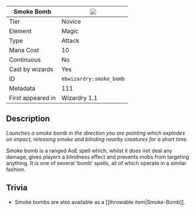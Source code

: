 | Smoke Bomb |![](https://github.com/Electroblob77/Wizardry/blob/1.12.2/src/main/resources/assets/ebwizardry/textures/spells/smoke_bomb.png)|
|---|---|
| Tier | Novice |
| Element | Magic |
| Type | Attack |
| Mana Cost | 10 |
| Continuous | No |
| Cast by wizards | Yes |
| ID | `ebwizardry:smoke_bomb` |
| Metadata | 111 |
| First appeared in | Wizardry 1.1 |
## Description
_Launches a smoke bomb in the direction you are pointing which explodes on impact, releasing smoke and blinding nearby creatures for a short time._

Smoke bomb is a ranged AoE spell which, whilst it does not deal any damage, gives players a blindness effect and prevents mobs from targeting anything. It is one of several 'bomb' spells, all of which operate in a similar fashion.

## Trivia
- Smoke bombs are also available as a [[throwable item|Smoke-Bomb]].